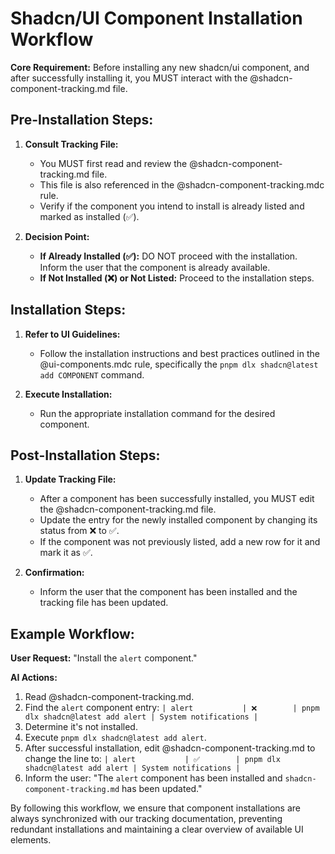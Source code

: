 # Shadcn/UI Component Installation Workflow

**Core Requirement:** Before installing any new shadcn/ui component, and after successfully installing it, you MUST interact with the @shadcn-component-tracking.md file.

## Pre-Installation Steps:

1.  **Consult Tracking File:**
    *   You MUST first read and review the @shadcn-component-tracking.md file.
    *   This file is also referenced in the @shadcn-component-tracking.mdc rule.
    *   Verify if the component you intend to install is already listed and marked as installed (✅).

2.  **Decision Point:**
    *   **If Already Installed (✅):** DO NOT proceed with the installation. Inform the user that the component is already available.
    *   **If Not Installed (❌) or Not Listed:** Proceed to the installation steps.

## Installation Steps:

1.  **Refer to UI Guidelines:**
    *   Follow the installation instructions and best practices outlined in the @ui-components.mdc rule, specifically the `pnpm dlx shadcn@latest add COMPONENT` command.

2.  **Execute Installation:**
    *   Run the appropriate installation command for the desired component.

## Post-Installation Steps:

1.  **Update Tracking File:**
    *   After a component has been successfully installed, you MUST edit the @shadcn-component-tracking.md file.
    *   Update the entry for the newly installed component by changing its status from ❌ to ✅.
    *   If the component was not previously listed, add a new row for it and mark it as ✅.

2.  **Confirmation:**
    *   Inform the user that the component has been installed and the tracking file has been updated.

## Example Workflow:

**User Request:** "Install the `alert` component."

**AI Actions:**

1.  Read @shadcn-component-tracking.md.
2.  Find the `alert` component entry: `| alert           | ❌        | pnpm dlx shadcn@latest add alert | System notifications |`
3.  Determine it's not installed.
4.  Execute `pnpm dlx shadcn@latest add alert`.
5.  After successful installation, edit @shadcn-component-tracking.md to change the line to: `| alert           | ✅        | pnpm dlx shadcn@latest add alert | System notifications |`
6.  Inform the user: "The `alert` component has been installed and `shadcn-component-tracking.md` has been updated."

By following this workflow, we ensure that component installations are always synchronized with our tracking documentation, preventing redundant installations and maintaining a clear overview of available UI elements.
